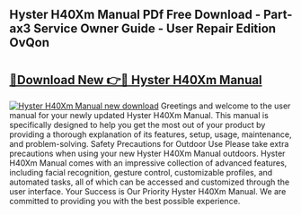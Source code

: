 ## Hyster H40Xm Manual PDf Free Download - Part-ax3 Service Owner Guide - User Repair Edition OvQon

# <h2><a href="http://bc54632.oget.top/?id=Hyster+H40Xm+Manual">🔗Download New 👉🔴 Hyster H40Xm Manual</a></h2>

[![Hyster H40Xm Manual new download](https://i.imgur.com/5g1atiW.png)](http://bc54632.oget.top/?id=Hyster+H40Xm+Manual)
Greetings and welcome to the user manual for your newly updated Hyster H40Xm Manual. This manual is specifically designed to help you get the most out of your product by providing a thorough explanation of its features, setup, usage, maintenance, and problem-solving. Safety Precautions for Outdoor Use Please take extra precautions when using your new Hyster H40Xm Manual outdoors. Hyster H40Xm Manual comes with an impressive collection of advanced features, including facial recognition, gesture control, customizable profiles, and automated tasks, all of which can be accessed and customized through the user interface. Your Success is Our Priority Hyster H40Xm Manual. We are committed to providing you with the best possible experience.
